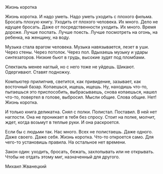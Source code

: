 Жизнь коротка

Жизнь коротка. И надо уметь. Надо уметь уходить с плохого фильма. Бросать плохую книгу. Уходить от плохого человека. Их много. Дело не идущее бросать. Даже от посредственности уходить. Их много. Время дороже. Лучше поспать. Лучше поесть. Лучше посмотреть на огонь, на ребенка, на женщину, на воду.

Музыка стала врагом человека. Музыка навязывается, лезет в уши. Через стены. Через потолок. Через пол. Вдыхаешь музыку и удары синтезаторов. Низкие бьют в грудь, высокие зудят под пломбами.

Спектакль менее наглый, но с него тоже не уйдешь. Шикают. Одергивают. Ставят подножку.

Компьютер прилипчив, светится, как привидение, зазывает, как восточный базар. Копаешься, ищешь, ищешь. Ну, находишь что-то, пытаешься это приспособить, выбрасываешь, снова копаешься, нашел что-то, повертел в голове, выбросил. Мысли общие. Слова общие. Нет! Жизнь коротка.

И только книга деликатна. Снял с полки. Полистал. Поставил. В ней нет наглости. Она не проникает в тебя без спросу. Стоит на полке, молчит, ждет, когда возьмут в теплые руки. И она раскроется.

Если бы с людьми так. Нас много. Всех не полистаешь. Даже одного. Даже своего. Даже себя. Жизнь коротка. Что-то откроется само. Для чего-то установишь правила. На остальное нет времени.

Закон один: уходить, бросать, бежать, захлопывать или не открывать. Чтобы не отдать этому миг, назначенный для другого.

Михаил Жванецкий
